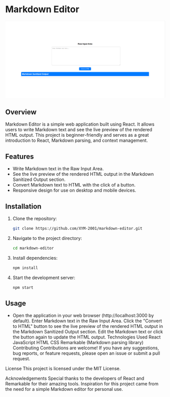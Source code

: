 # Markdown Editor

![Markdown Editor](./image.png)

## Overview

Markdown Editor is a simple web application built using React. It allows users to write Markdown text and see the live preview of the rendered HTML output. This project is beginner-friendly and serves as a great introduction to React, Markdown parsing, and context management.

## Features

- Write Markdown text in the Raw Input Area.
- See the live preview of the rendered HTML output in the Markdown Sanitized Output section.
- Convert Markdown text to HTML with the click of a button.
- Responsive design for use on desktop and mobile devices.

## Installation

1. Clone the repository:
   ```bash
   git clone https://github.com/XYM-2001/markdown-editor.git
   ```
2. Navigate to the project directory:

   ```bash
   cd markdown-editor
   ```

3. Install dependencies:
   ```bash
   npm install
   ```
4. Start the development server:
   ```bash
   npm start
   ```

## Usage

- Open the application in your web browser (http://localhost:3000 by default).
  Enter Markdown text in the Raw Input Area.
  Click the "Convert to HTML" button to see the live preview of the rendered HTML output in the Markdown Sanitized Output section.
  Edit the Markdown text or click the button again to update the HTML output.
  Technologies Used
  React
  JavaScript
  HTML
  CSS
  Remarkable (Markdown parsing library)
  Contributing
  Contributions are welcome! If you have any suggestions, bug reports, or feature requests, please open an issue or submit a pull request.

License
This project is licensed under the MIT License.

Acknowledgements
Special thanks to the developers of React and Remarkable for their amazing tools.
Inspiration for this project came from the need for a simple Markdown editor for personal use.
